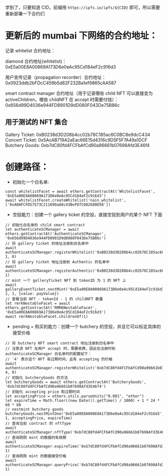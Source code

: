 学到了，只要知道 CID，前缀用 `https://ipfs.io/ipfs/${CID}` 即可，所以需要重新部署一下合约们


# 更新后的 mumbai 下网络的合约地址：

记录 whitelist 合约地址：


diamond 合约地址(whitelist)：
0xE5a00E8A00869A173D6e0eAc95Cd184eF2c916d3

用户宣传记录（propagation recorder）合约地址：
0x0923ddb2bFDcC459b5d82F232Ba1ef9865cAA587

smart contract manager 合约地址（用于记录哪些 child NFT 可以直接变为 activeChildren，哪些 childNFT 在 accept 时需要付钱）：
0x656d99D4036e944FD8901D9dD080F043De75B86c

## 用于测试的 NFT 集合
Gallery Ticket: 0xB0238d3D208b4cc02b78C185ac6C0BC8e9dcC434
Concert Ticket: 0x5AcAB719A2aEac66E15d4316c9D5F5F7A49a1DCF
Butchery Goods: 0xb7dC80fd4FCFbAfCd90a96661b07698Afd3E46f4

# 创建路径：

* 初始化一个白名单:

```
const whitelistFacet = await ethers.getContractAt('WhitelistFacet', '0xE5a00E8A00869A173D6e0eAc95Cd184eF2c916d3')
await whitelistFacet.createWhitelist('nain_whitelist', ['0xA0AFCFD57573C211690aA8c43BeFDfC082680D58'])

```

* 空投能力：创建一个 gallery ticket 的空投，直接空投到用户的某个 NFT 下面

```
// 初始化白名单的 child smart contract 
let authenticateSCManager = await ethers.getContractAt('AuthenticateSCManager', '0x656d99D4036e944FD8901D9dD080F043De75B86c')
// 将 gallery ticket 的地址注册到白名单中
await authenticateSCManager.registerWhitelist('0xB0238d3D208b4cc02b78C185ac6C0BC8e9dcC434', 1, 0)
// 将 gallery ticket 地址注册到 Authentic 的名单中
await authenticateSCManager.registerAuthentic('0xB0238d3D208b4cc02b78C185ac6C0BC8e9dcC434', 1)
// mint 一个 galleryTicket NFT 到 tokenID 为 1 的 NFT 上
await galleryEventTicket.nestMint('0xE5a00E8A00869A173D6e0eAc95Cd184eF2c916d3', 1, 1, {value: payValue})
// 查看当前 NFT - tokenId - 1 的 childNFT 数量
let rmrkNestableFacet = await ethers.getContractAt('RMRKNestableFacet', '0xE5a00E8A00869A173D6e0eAc95Cd184eF2c916d3')
await rmrkNestableFacet.childrenOf(1)

```

* pending + 购买的能力：创建一个 butchery 的空投，并且它可以标定具体的接受价格

```
// 将 butchery NFT smart contract 地址注册到白名单中
// 注意该 NFT 在用户 accept 时，需要收费，因此在注册时到 authenticateSCManager 白名单时的配置如下：
// '4' 表示这个 NFT 有过期时间，且有 accepting 的价格
await authenticateSCManager.registerWhitelist('0xb7dC80fd4FCFbAfCd90a96661b07698Afd3E46f4', 4, 0)
// 初始化 butcheryGoods 的方法
let butcheryGoods = await ethers.getContractAt('ButcheryGoods', '0xb7dC80fd4FCFbAfCd90a96661b07698Afd3E46f4')
// 初始化 accepting price 和过期时间
let acceptingPrice = ethers.utils.parseUnits("0.001", "ether")
let expireTime = Math.floor((new Date()).getTime() / 1000) + 1 * 24 * 60 * 60
// nestmint butchery goods
butcheryGoods.nestMintOne('0xE5a00E8A00869A173D6e0eAc95Cd184eF2c916d3', 1, acceptingPrice, expireTime)
// 查询当前 contract 的 nftType
await authenticateSCManager.nftType('0xb7dC80fd4FCFbAfCd90a96661b07698Afd3E46f4')
// 查询刚刚 mint 的数据的有效期
await authenticateSCManager.expireTime('0xb7dC80fd4FCFbAfCd90a96661b07698Afd3E46f4', 1)
// 查询刚刚 mint 的数据接受价格
await authenticateSCManager.queryPrice('0xb7dC80fd4FCFbAfCd90a96661b07698Afd3E46f4', 1)
```










